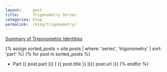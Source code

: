 ```yaml
---
layout:     post
title:      Trigonometry Series
categories: blog
permalink:  /blog/trigonometry/
---
```


[Summary of Trigonometric Identities](/blog/trigonometry/summary-of-trig-identities)

{% assign sorted_posts = site.posts | where: 'series', 'trigonometry' | sort: 'part' %}
{% for post in sorted_posts %}
  * Part {{ post.part }}) [ {{ post.title }} ]({{ post.url }})
{% endfor %}